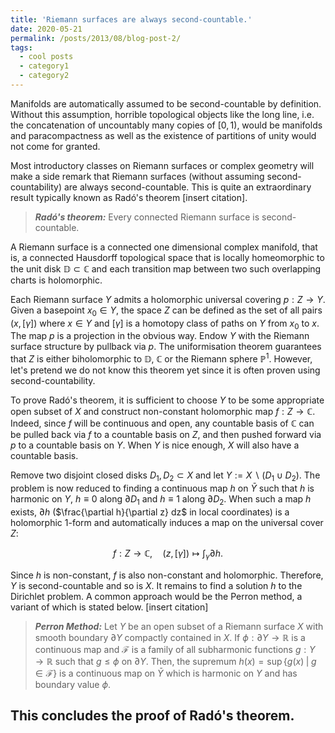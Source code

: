 ```yaml
---
title: 'Riemann surfaces are always second-countable.'
date: 2020-05-21
permalink: /posts/2013/08/blog-post-2/
tags:
  - cool posts
  - category1
  - category2
---
```


Manifolds are automatically assumed to be second-countable by definition. Without this assumption, horrible topological objects like the long line, i.e. the concatenation of uncountably many copies of $[0,1)$, would be manifolds and paracompactness as well as the existence of partitions of unity would not come for granted.

Most introductory classes on Riemann surfaces or complex geometry will make a side remark that Riemann surfaces (without assuming second-countability) are always second-countable. This is quite an extraordinary result typically known as Radó's theorem [insert citation].

> **_Radó's theorem:_** Every connected Riemann surface is second-countable.

A Riemann surface is a connected one dimensional complex manifold, that is, a connected Hausdorff topological space that is locally homeomorphic to the unit disk $\mathbb{D} \subset \mathbb{C}$ and each transition map between two such overlapping charts is holomorphic.

Each Riemann surface $Y$ admits a holomorphic universal covering $p: Z \to Y$. Given a basepoint $x_0 \in Y$, the space $Z$ can be defined as the set of all pairs $(x,[\gamma])$ where $x \in Y$ and $[\gamma]$ is a homotopy class of paths on $Y$ from $x_0$ to $x$. The map $p$ is a projection in the obvious way. Endow $Y$ with the Riemann surface structure by pullback via $p$. The uniformisation theorem guarantees that $Z$ is either biholomorphic to $\mathbb{D}$, $\mathbb{C}$ or the Riemann sphere $\mathbb{P}^1$. However, let's pretend we do not know this theorem yet since it is often proven using second-countability.

To prove Radó's theorem, it is sufficient to choose $Y$ to be some appropriate open subset of $X$ and construct non-constant holomorphic map $f : Z \to \mathbb{C}$. Indeed, since $f$ will be continuous and open, any countable basis of $\mathbb{C}$ can be pulled back via $f$ to a countable basis on $Z$, and then pushed forward via $p$ to a countable basis on $Y$. When $Y$ is nice enough, $X$ will also have a countable basis.

Remove two disjoint closed disks $D_1, D_2 \subset X$ and let $Y := X \backslash (D_1 \cup D_2)$. The problem is now reduced to finding a continuous map $h$ on $\bar{Y}$ such that $h$ is harmonic on $Y$, $h \equiv 0$ along $\partial D_1$ and $h \equiv 1$ along $\partial D_2$. When such a map $h$ exists, $\partial h$ ($\frac{\partial h}{\partial z} dz$ in local coordinates) is a holomorphic 1-form and automatically induces a map on the universal cover $Z$:

$$
f : Z \to \mathbb{C}, \quad (z,[\gamma]) \mapsto \int_\gamma \partial h.
$$

Since $h$ is non-constant, $f$ is also non-constant and holomorphic. Therefore, $Y$ is second-countable and so is $X$. It remains to find a solution $h$ to the Dirichlet problem. A common approach would be the Perron method, a variant of which is stated below. [insert citation]

> **_Perron Method:_** Let $Y$ be an open subset of a Riemann surface $X$ with smooth boundary $\partial Y$ compactly contained in $X$. If $\phi: \partial Y \to \mathbb{R}$ is a continuous map and $\mathcal{F}$ is a family of all subharmonic functions $g: Y \to \mathbb{R}$ such that $g \leq \phi$ on $\partial Y$. Then, the supremum $h(x) = \sup \{ g(x) \; | \; g \in \mathcal{F} \}$ is a continuous map on $\bar{Y}$ which is harmonic on $Y$ and has boundary value $\phi$.

This concludes the proof of Radó's theorem.
------
